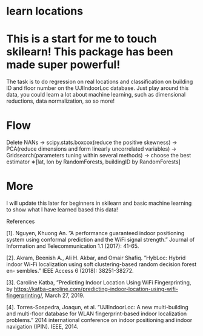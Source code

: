 # learn locations
This is a start for me to touch skilearn! This package has been made super powerful!
==========================================================================================
The task is to do regression on real locations and classification on building ID and floor number on the UJIIndoorLoc database. Just play around this data, you could learn a lot about machine learning, such as dimensional reductions, data normalization, so so more! 

 Flow 
 ==========
Delete NANs → scipy.stats.boxcox(reduce the positive skewness) → PCA(reduce dimensions and form linearly uncorrelated variables) → Gridsearch(parameters tuning within several methods) → choose the best estimator ∗[lat, lon by RandomForests, buildingID by RandomForests]

More
=====
I will update this later for beginners in skilearn and basic machine learning to show what I have learned based this data!


References

[1]. Nguyen, Khuong An. ”A performance guaranteed indoor positioning system using conformal prediction and the WiFi signal strength.” Journal of Information and Telecommunication 1.1 (2017): 41-65.

[2]. Akram, Beenish A., Ali H. Akbar, and Omair Shafiq. ”HybLoc: Hybrid indoor Wi-Fi localization using soft clustering-based random decision forest en- sembles.” IEEE Access 6 (2018): 38251-38272.

[3]. Caroline Katba, ”Predicting Indoor Location Using WiFi Fingerprinting, by https://katba-caroline.com/predicting-indoor-location-using-wifi-fingerprinting/, March 27, 2019.

[4]. Torres-Sospedra, Joaqun, et al. ”UJIIndoorLoc: A new multi-building and multi-floor database for WLAN fingerprint-based indoor localization problems.” 2014 international conference on indoor positioning and indoor navigation (IPIN). IEEE, 2014.
